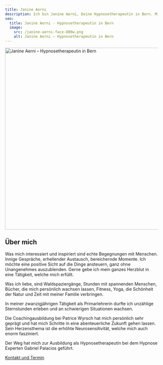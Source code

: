 ```yaml
---
title: Janine Aerni
description: Ich bin Janine Aerni, Deine Hypnosetherapeutin in Bern. Mit Leidenschaft helfe ich Menschen dabei, Süchte, Ängste und Stress durch Hypnose zu überwinden.
seo:
  title: Janine Aerni - Hypnosetherapeutin in Bern
  image:
    src: /janine-aerni-face-800w.png
    alt: Janine Aerni – Hypnosetherapeutin in Bern
---
```


<picture class="portrait-janine">
  <img
    srcset="../janine-aerni-400w.webp 400w, ../janine-aerni-600w.webp 600w, ../janine-aerni-800w.webp 800w, ../janine-aerni-1200w.webp 1000w"
    sizes="(max-width: 400px) 400px, (max-width: 600px) 600px, (max-width: 800px) 800px, (min-width: 801px) 1000px"
    src="../janine-aerni-1200w.webp"
    alt="Janine Aerni – Hypnosetherapeutin in Bern"
    width="800"
    height="600"
    loading="lazy"
  />
</picture>

## Über mich

Was mich interessiert und inspiriert sind echte Begegnungen
mit Menschen. Innige Gespräche, erhellender Austausch,
bereichernde Momente. Ich möchte eine positive Sicht auf die Dinge
ansteuern, ganz ohne Unangenehmes auszublenden.
Gerne gebe ich mein ganzes Herzblut in eine Tätigkeit, welche
mich erfüllt.

Was ich liebe, sind Waldspaziergänge, Stunden mit
spannenden Menschen, Bücher, die mich persönlich wachsen
lassen, Fitness, Yoga, die Schönheit der Natur und Zeit mit meiner Familie verbringen.

In meiner zwanzigjährigen Tätigkeit als Primarlehrerin durfte ich
unzählige Sternstunden erleben und an schwierigen Situationen
wachsen.

Die Coachingausbildung bei Patrice Wyrsch hat mich persönlich
sehr geprägt und hat mich Schritte in eine abenteuerliche
Zukunft gehen lassen. Sein Herzensthema ist die erhöhte
Neurosensitivität, welche mich auch enorm fasziniert.

Der Weg hat mich zur Ausbildung als Hypnosetherapeutin bei dem Hypnose Experten Gabriel Palacios geführt.

<a
data-umami-event="Janine – Button Kontakt"
href="/kontakt/"
class="inline-flex items-center justify-center px-6 py-3 text-base leading-tight font-bold text-red-600 bg-transparent border border-red-600 rounded-full transition hover:bg-red-500 hover:text-red-50 no-underline "
onclick="document.app.emitEvent('mouseDown', 'trigger-to-5');"> Kontakt und Termin</a>
